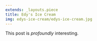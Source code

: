 ```yaml
---
extends: _layouts.piece
title: Edy's Ice Cream
img: edys-ice-cream/edys-ice-cream.jpg
---
```


This post is *profoundly* interesting.
